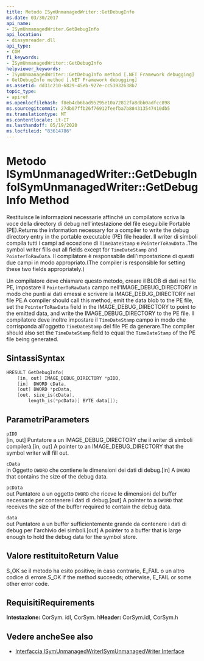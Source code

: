 ```yaml
---
title: Metodo ISymUnmanagedWriter::GetDebugInfo
ms.date: 03/30/2017
api_name:
- ISymUnmanagedWriter.GetDebugInfo
api_location:
- diasymreader.dll
api_type:
- COM
f1_keywords:
- ISymUnmanagedWriter::GetDebugInfo
helpviewer_keywords:
- ISymUnmanagedWriter::GetDebugInfo method [.NET Framework debugging]
- GetDebugInfo method [.NET Framework debugging]
ms.assetid: dd31c210-6829-45eb-927e-cc53932638b7
topic_type:
- apiref
ms.openlocfilehash: f8eb4cb6bad95295e10a72812fa8dbb0adfcc898
ms.sourcegitcommit: 27db07ffb26f76912feefba7b884313547410db5
ms.translationtype: MT
ms.contentlocale: it-IT
ms.lasthandoff: 05/19/2020
ms.locfileid: "83614786"
---
```

# <a name="isymunmanagedwritergetdebuginfo-method"></a><span data-ttu-id="02218-102">Metodo ISymUnmanagedWriter::GetDebugInfo</span><span class="sxs-lookup"><span data-stu-id="02218-102">ISymUnmanagedWriter::GetDebugInfo Method</span></span>
<span data-ttu-id="02218-103">Restituisce le informazioni necessarie affinché un compilatore scriva la voce della directory di debug nell'intestazione del file eseguibile Portable (PE).</span><span class="sxs-lookup"><span data-stu-id="02218-103">Returns the information necessary for a compiler to write the debug directory entry in the portable executable (PE) file header.</span></span> <span data-ttu-id="02218-104">Il writer di simboli compila tutti i campi ad eccezione di `TimeDateStamp` e `PointerToRawData` .</span><span class="sxs-lookup"><span data-stu-id="02218-104">The symbol writer fills out all fields except for `TimeDateStamp` and `PointerToRawData`.</span></span> <span data-ttu-id="02218-105">Il compilatore è responsabile dell'impostazione di questi due campi in modo appropriato.</span><span class="sxs-lookup"><span data-stu-id="02218-105">(The compiler is responsible for setting these two fields appropriately.)</span></span>  
  
 <span data-ttu-id="02218-106">Un compilatore deve chiamare questo metodo, creare il BLOB di dati nel file PE, impostare il `PointerToRawData` campo nell'IMAGE_DEBUG_DIRECTORY in modo che punti ai dati emessi e scrivere la IMAGE_DEBUG_DIRECTORY nel file PE.</span><span class="sxs-lookup"><span data-stu-id="02218-106">A compiler should call this method, emit the data blob to the PE file, set the `PointerToRawData` field in the IMAGE_DEBUG_DIRECTORY to point to the emitted data, and write the IMAGE_DEBUG_DIRECTORY to the PE file.</span></span> <span data-ttu-id="02218-107">Il compilatore deve inoltre impostare il `TimeDateStamp` campo in modo che corrisponda all'oggetto `TimeDateStamp` del file PE da generare.</span><span class="sxs-lookup"><span data-stu-id="02218-107">The compiler should also set the `TimeDateStamp` field to equal the `TimeDateStamp` of the PE file being generated.</span></span>  
  
## <a name="syntax"></a><span data-ttu-id="02218-108">Sintassi</span><span class="sxs-lookup"><span data-stu-id="02218-108">Syntax</span></span>  
  
```cpp  
HRESULT GetDebugInfo(  
    [in, out] IMAGE_DEBUG_DIRECTORY *pIDD,  
    [in]  DWORD cData,  
    [out] DWORD *pcData,  
    [out, size_is(cData),  
        length_is(*pcData)] BYTE data[]);  
```  
  
## <a name="parameters"></a><span data-ttu-id="02218-109">Parametri</span><span class="sxs-lookup"><span data-stu-id="02218-109">Parameters</span></span>  
 `pIDD`  
 <span data-ttu-id="02218-110">[in, out] Puntatore a un IMAGE_DEBUG_DIRECTORY che il writer di simboli compilerà.</span><span class="sxs-lookup"><span data-stu-id="02218-110">[in, out] A pointer to an IMAGE_DEBUG_DIRECTORY that the symbol writer will fill out.</span></span>  
  
 `cData`  
 <span data-ttu-id="02218-111">in Oggetto `DWORD` che contiene le dimensioni dei dati di debug.</span><span class="sxs-lookup"><span data-stu-id="02218-111">[in] A `DWORD` that contains the size of the debug data.</span></span>  
  
 `pcData`  
 <span data-ttu-id="02218-112">out Puntatore a un oggetto `DWORD` che riceve le dimensioni del buffer necessarie per contenere i dati di debug.</span><span class="sxs-lookup"><span data-stu-id="02218-112">[out] A pointer to a `DWORD` that receives the size of the buffer required to contain the debug data.</span></span>  
  
 `data`  
 <span data-ttu-id="02218-113">out Puntatore a un buffer sufficientemente grande da contenere i dati di debug per l'archivio dei simboli.</span><span class="sxs-lookup"><span data-stu-id="02218-113">[out] A pointer to a buffer that is large enough to hold the debug data for the symbol store.</span></span>  
  
## <a name="return-value"></a><span data-ttu-id="02218-114">Valore restituito</span><span class="sxs-lookup"><span data-stu-id="02218-114">Return Value</span></span>  
 <span data-ttu-id="02218-115">S_OK se il metodo ha esito positivo; in caso contrario, E_FAIL o un altro codice di errore.</span><span class="sxs-lookup"><span data-stu-id="02218-115">S_OK if the method succeeds; otherwise, E_FAIL or some other error code.</span></span>  
  
## <a name="requirements"></a><span data-ttu-id="02218-116">Requisiti</span><span class="sxs-lookup"><span data-stu-id="02218-116">Requirements</span></span>  
 <span data-ttu-id="02218-117">**Intestazione:** CorSym. idl, CorSym. h</span><span class="sxs-lookup"><span data-stu-id="02218-117">**Header:** CorSym.idl, CorSym.h</span></span>  
  
## <a name="see-also"></a><span data-ttu-id="02218-118">Vedere anche</span><span class="sxs-lookup"><span data-stu-id="02218-118">See also</span></span>

- [<span data-ttu-id="02218-119">Interfaccia ISymUnmanagedWriter</span><span class="sxs-lookup"><span data-stu-id="02218-119">ISymUnmanagedWriter Interface</span></span>](isymunmanagedwriter-interface.md)
